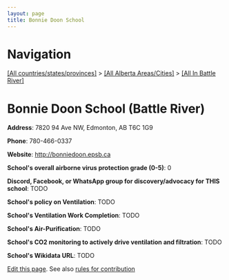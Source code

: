 ```yaml
---
layout: page
title: Bonnie Doon School
---
```

# Navigation

[[All countries/states/provinces]](../../..) > [[All Alberta Areas/Cities]](../..) > [[All In Battle River]](..)

# Bonnie Doon School (Battle River)

**Address**: 7820 94 Ave NW, Edmonton, AB T6C 1G9

**Phone**: 780-466-0337

**Website**: <http://bonniedoon.epsb.ca>

**School's overall airborne virus protection grade (0-5)**: 0

**Discord, Facebook, or WhatsApp group for discovery/advocacy for THIS school**: TODO

**School's policy on Ventilation**: TODO

**School's Ventilation Work Completion**: TODO

**School's Air-Purification**: TODO

**School's CO2 monitoring to actively drive ventilation and filtration**: TODO

**School's Wikidata URL**: TODO


[Edit this page](https://github.com/ventilate-schools/AB/edit/main/./Battle_River/Bonnie_Doon_School.md). See also [rules for contribution](../../../contribution-rules/)